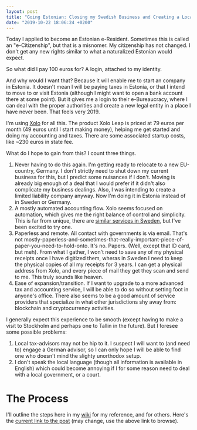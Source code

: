 ```yaml
---
layout: post
title: "Going Estonian: Closing my Swedish Business and Creating a Location Independent Estonian Company"
date: "2019-10-22 18:06:24 +0200"
---
```


Today I applied to become an Estonian e-Resident.
Sometimes this is called an "e-Citizenship", but that is a misnomer.
My citizenship has not changed.
I don't get any new rights similar to what a naturalized Estonian would expect.

So what did I pay 100 euros for?
A login, attached to my identity.

And why would I want that?
Because it will enable me to start an company in Estonia.
It doesn't mean I will be paying taxes in Estonia, or that I intend to move to or visit Estonia (although I might want to open a bank account there at some point).
But it gives me a login to their e-Bureaucracy, where I can deal with the proper authorities and create a new legal entity in a place I have never been.
That feels very 2019.

I'm using [Xolo](xolo.io) for all this.
The product Xolo Leap is priced at 79 euros per month (49 euros until I start making money), helping me get started and doing my accounting and taxes.
There are some associated startup costs, like ~230 euros in state fee.

What do I hope to gain from this? I count three things.
1. Never having to do this again.
   I'm getting ready to relocate to a new EU-country, Germany.
   I don't strictly need to shut down my current business for this, but I predict some nuisances if I don't.
   Moving is already big enough of a deal that I would prefer if it didn't also complicate my business dealings.
   Also, I was intending to create a limited liability company anyway.
   Now I'm doing it in Estonia instead of in Sweden or Germany.
2. A mostly automated accounting flow.
   Xolo seems focused on automation, which gives me the right balance of control and simplicity.
   This is far from unique, there are [similar services in Sweden](https://www.redflag.se/), but I've been excited to try one.
3. Paperless and remote.
   All contact with governments is via email.
   That's not mostly-paperless-and-sometimes-that-really-important-piece-of-paper-you-need-to-hold-onto.
   It's no. Papers.
   (Well, except that ID card, but meh).
   From what I gather, I won't need to save any of my physical receipts once I have digitized them, wheras in Sweden I need to keep the physical copies of all my receipts for 3 years.
   I can get a physical address from Xolo, and every piece of mail they get they scan and send to me.
   This truly sounds like heaven.
3. Ease of expansion/transition.
   If I want to upgrade to a more advanced tax and accounting service, I will be able to do so without setting foot in anyone's office.
   There also seems to be a good amount of service providers that specialize in what other jurisdictions shy away from: blockchain and cryptocurrency activities.

I generally expect this experience to be smooth (except having to make a visit to Stockholm and perhaps one to Tallin in the future).
But I foresee some possible problems:

1. Local tax-advisors may not be hip to it.
   I suspect I will want to (and need to) engage a German advisor, so I can only hope I will be able to find one who doesn't mind the slighty unorthodox setup.
2. I don't speak the local language (though all information is available in English) which could become annoying if I for some reason need to deal with a local government, or a court.

The Process
===========

I'll outline the steps here in my [wiki](https://github.com/hjorthjort/wiki) for my reference, and for others.
Here's the [current link to the post](https://github.com/hjorthjort/wiki/blob/master/wiki/Business/e-Residency.md) (may change, use the above link to browse).
